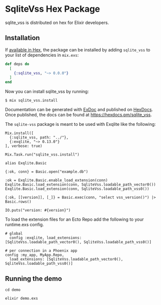 # SqliteVss Hex Package
sqlite_vss is distributed on hex for Elixir developers.

## Installation

If [available in Hex](https://hex.pm/docs/publish), the package can be installed
by adding `sqlite_vss` to your list of dependencies in `mix.exs`:

```elixir
def deps do
  [
    {:sqlite_vss, "~> 0.0.0"}
  ]
end
```

Now you can install sqlite_vss by running:

`$ mix sqlite_vss.install`

Documentation can be generated with [ExDoc](https://github.com/elixir-lang/ex_doc)
and published on [HexDocs](https://hexdocs.pm). Once published, the docs can
be found at <https://hexdocs.pm/sqlite_vss>.

The `sqlite-vss` package is meant to be used with Exqlite like the following:

```
Mix.install([
  {:sqlite_vss, path: "../"},
  {:exqlite, "~> 0.13.0"}
], verbose: true)

Mix.Task.run("sqlite_vss.install")

alias Exqlite.Basic

{:ok, conn} = Basic.open("example.db")

:ok = Exqlite.Basic.enable_load_extension(conn)
Exqlite.Basic.load_extension(conn, SqliteVss.loadable_path_vector0())
Exqlite.Basic.load_extension(conn, SqliteVss.loadable_path_vss0())

{:ok, [[version]], [_]} = Basic.exec(conn, "select vss_version()") |> Basic.rows()

IO.puts("version: #{version}")
```

To load the extension files for an Ecto Repo add the following to your runtime.exs config.

```
# global
  config :exqlite, load_extensions: [SqliteVss.loadable_path_vector0(), SqliteVss.loadable_path_vss0()]

# per connection in a Phoenix app
config :my_app, MyApp.Repo,
  load_extensions: [SqliteVss.loadable_path_vector0(), SqliteVss.loadable_path_vss0()]
```

## Running the demo

```
cd demo

elixir demo.exs
```

